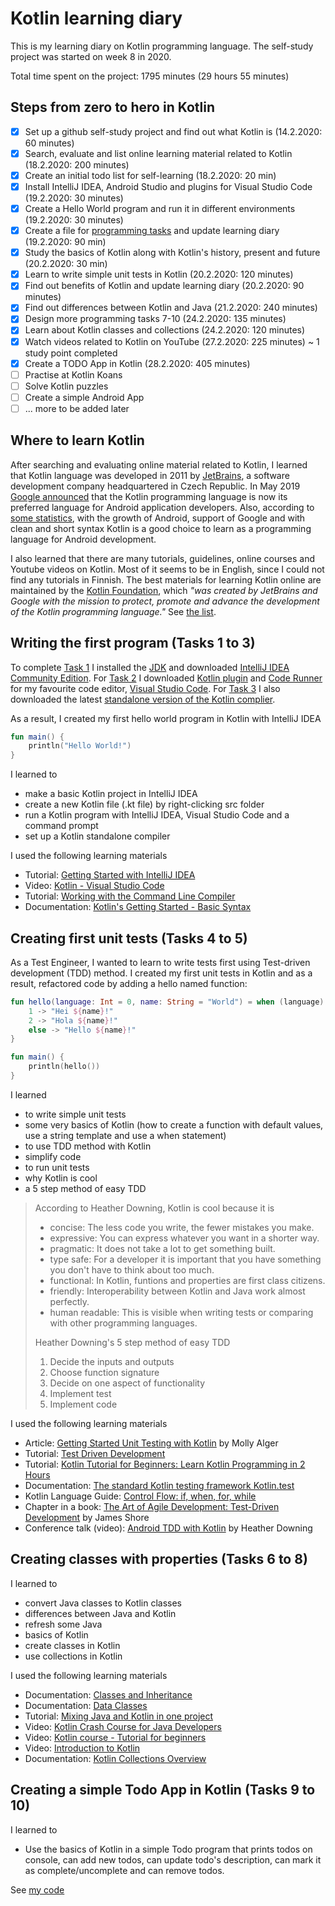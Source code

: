 # Kotlin learning diary

This is my learning diary on Kotlin programming language. The self-study project was started on week 8 in 2020.

Total time spent on the project: 1795 minutes (29 hours 55 minutes)

## Steps from zero to hero in Kotlin

- [x] Set up a github self-study project and find out what Kotlin is (14.2.2020: 60 minutes)
- [x] Search, evaluate and list online learning material related to Kotlin (18.2.2020: 200 minutes)
- [x] Create an initial todo list for self-learning (18.2.2020: 20 min)
- [x] Install IntelliJ IDEA, Android Studio and plugins for Visual Studio Code (19.2.2020: 30 minutes)
- [x] Create a Hello World program and run it in different environments (19.2.2020: 30 minutes)
- [x] Create a file for [programming tasks](programming-tasks.md) and update learning diary (19.2.2020: 90 min)
- [x] Study the basics of Kotlin along with Kotlin's history, present and future (20.2.2020: 30 min)
- [x] Learn to write simple unit tests in Kotlin (20.2.2020: 120 minutes)
- [x] Find out benefits of Kotlin and update learning diary (20.2.2020: 90 minutes)
- [x] Find out differences between Kotlin and Java (21.2.2020: 240 minutes)
- [x] Design more programming tasks 7-10 (24.2.2020: 135 minutes)
- [x] Learn about Kotlin classes and collections (24.2.2020: 120 minutes)
- [x] Watch videos related to Kotlin on YouTube (27.2.2020: 225 minutes) ~ 1 study point completed
- [x] Create a TODO App in Kotlin (28.2.2020: 405 minutes)
- [ ] Practise at Kotlin Koans
- [ ] Solve Kotlin puzzles
- [ ] Create a simple Android App
- [ ] ... more to be added later

## Where to learn Kotlin

After searching and evaluating online material related to Kotlin, I learned that Kotlin language was developed in 2011 by [JetBrains](https://www.jetbrains.com/), a software development company headquartered in Czech Republic. In May 2019 [Google announced](https://techcrunch.com/2019/05/07/kotlin-is-now-googles-preferred-language-for-android-app-development/) that the Kotlin programming language is now its preferred language for Android application developers. Also, according to [some statistics](http://codinginfinite.com/top-programming-languages-2020-stats-surveys), with the growth of Android, support of Google and with clean and short syntax Kotlin is a good choice to learn as a programming language for Android development.

I also learned that there are many tutorials, guidelines, online courses and Youtube videos on Kotlin. Most of it seems to be in English, since I could not find any tutorials in Finnish. The best materials for learning Kotlin online are maintained by the [Kotlin Foundation](https://kotlinlang.org/foundation/kotlin-foundation.html), which *"was created by JetBrains and Google with the mission to protect, promote and advance the development of the Kotlin programming language."* See [the list](README.md).

## Writing the first program (Tasks 1 to 3)

To complete [Task 1](programming-tasks.md#task-1) I installed the [JDK](https://jdk.java.net/) and downloaded [IntelliJ IDEA Community Edition](https://www.jetbrains.com/idea/). For [Task 2](programming-tasks.md#task-2) I downloaded [Kotlin plugin](https://marketplace.visualstudio.com/items?itemName=mathiasfrohlich.Kotlin) and [Code Runner](https://marketplace.visualstudio.com/items?itemName=formulahendry.code-runner) for my favourite code editor, [Visual Studio Code](https://code.visualstudio.com/). For [Task 3](programming-tasks.md#task-3) I also downloaded the latest [standalone version of the Kotlin complier](https://github.com/JetBrains/kotlin/releases/tag/v1.3.61).

As a result, I created my first hello world program in Kotlin with IntelliJ IDEA

```kotlin
fun main() {
    println("Hello World!")
}
```

I learned to

- make a basic Kotlin project in IntelliJ IDEA
- create a new Kotlin file (.kt file) by right-clicking src folder
- run a Kotlin program with IntelliJ IDEA, Visual Studio Code and a command prompt
- set up a Kotlin standalone compiler

I used the following learning materials

- Tutorial: [Getting Started with IntelliJ IDEA](https://kotlinlang.org/docs/tutorials/getting-started.html)
- Video: [Kotlin - Visual Studio Code](https://www.youtube.com/watch?v=QeVl8fXteI0)
- Tutorial: [Working with the Command Line Compiler](https://kotlinlang.org/docs/tutorials/command-line.html)
- Documentation: [Kotlin's Getting Started - Basic Syntax](https://kotlinlang.org/docs/reference/basic-syntax.html)

## Creating first unit tests (Tasks 4 to 5)

As a Test Engineer, I wanted to learn to write tests first using Test-driven development (TDD) method. I created my first unit tests in Kotlin and as a result, refactored code by adding a hello named function:

```kotlin
fun hello(language: Int = 0, name: String = "World") = when (language) {
    1 -> "Hei ${name}!"
    2 -> "Hola ${name}!"
    else -> "Hello ${name}!"
}

fun main() {
    println(hello())
}
```

I learned

- to write simple unit tests
- some very basics of Kotlin (how to create a function with default values, use a string template and use a when statement)
- to use TDD method with Kotlin
- simplify code
- to run unit tests
- why Kotlin is cool
- a 5 step method of easy TDD

> According to Heather Downing, Kotlin is cool because it is
>
> - concise: The less code you write, the fewer mistakes you make.
> - expressive: You can express whatever you want in a shorter way.
> - pragmatic: It does not take a lot to get something built.
> - type safe: For a developer it is important that you have something you don't have to think about too much.
> - functional: In Kotlin, funtions and properties are first class citizens.
> - friendly: Interoperability between Kotlin and Java work almost perfectly.
> - human readable: This is visible when writing tests or comparing with other programming languages.
>
> Heather Downing's 5 step method of easy TDD
>
> 1. Decide the inputs and outputs
> 2. Choose function signature
> 3. Decide on one aspect of functionality
> 4. Implement test
> 5. Implement code

I used the following learning materials

- Article: [Getting Started Unit Testing with Kotlin](https://spin.atomicobject.com/2018/10/07/kotlin-unit-testing/) by Molly Alger
- Tutorial: [Test Driven Development](https://www.jetbrains.com/help/idea/tdd-with-intellij-idea.html)
- Tutorial: [Kotlin Tutorial for Beginners: Learn Kotlin Programming in 2 Hours](https://www.guru99.com/kotlin-tutorial.html)
- Documentation: [The standard Kotlin testing framework Kotlin.test](https://kotlinlang.org/api/latest/kotlin.test/index.html)
- Kotlin Language Guide: [Control Flow: if, when, for, while](https://kotlinlang.org/docs/reference/control-flow.html)
- Chapter in a book: [The Art of Agile Development: Test-Driven Development](https://www.jamesshore.com/Agile-Book/test_driven_development.html) by James Shore
- Conference talk (video): [Android TDD with Kotlin](https://www.youtube.com/watch?v=TXwCu8fVsVU) by Heather Downing

## Creating classes with properties (Tasks 6 to 8)

I learned to

- convert Java classes to Kotlin classes
- differences between Java and Kotlin
- refresh some Java
- basics of Kotlin
- create classes in Kotlin
- use collections in Kotlin

I used the following learning materials

- Documentation: [Classes and Inheritance](https://kotlinlang.org/docs/reference/classes.html)
- Documentation: [Data Classes](https://kotlinlang.org/docs/reference/data-classes.html)
- Tutorial: [Mixing Java and Kotlin in one project](https://kotlinlang.org/docs/tutorials/mixing-java-kotlin-intellij.html)
- Video: [Kotlin Crash Course for Java Developers](https://www.youtube.com/watch?v=pXdY1B-KVJg)
- Video: [Kotlin course - Tutorial for beginners](https://www.youtube.com/watch?v=F9UC9DY-vIU)
- Video: [Introduction to Kotlin](https://www.youtube.com/watch?v=X1RVYt2QKQE)
- Documentation: [Kotlin Collections Overview](https://kotlinlang.org/docs/reference/collections-overview.html)

## Creating a simple Todo App in Kotlin (Tasks 9 to 10)

I learned to

- Use the basics of Kotlin in a simple Todo program that prints todos on console, can add new todos, can update todo's description, can mark it as complete/uncomplete and can remove todos.

See [my code](/kotlin-examples/todoApp)
